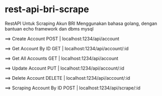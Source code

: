 # rest-api-bri-scrape

RestAPI Untuk Scraping Akun BRI
  Menggunakan bahasa golang, dengan bantuan echo framework dan dbms mysql
  
==> Create Account
POST | localhost:1234/api/account

==> Get Account By ID
GET | localhost:1234/api/account/:id

==> Get All Accounts 
GET | localhost:1234/api/account

==> Update Account
PUT | localhost:1234/api/account/:id

==> Delete Account
DELETE | localhost:1234/api/account/:id

==> Scraping Account By ID
POST | localhost:1234/api/scrape/:id
